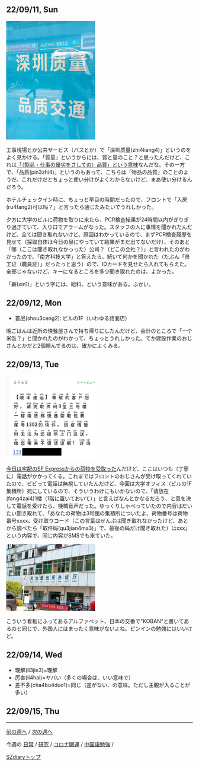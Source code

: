 ## 22/09/11, Sun

<img src="https://github.com/akita11/SZdiary/blob/main/diary/photo/2022-09-11_11.25.21.jpg" width="240px">

工事現場とか公共サービス（バスとか）で「深圳质量(zhi4liang4)」というのをよく見かける。「質量」というからには、質と量のこと？と思ったんだけど、これは[「（製品・仕事の優劣をさしての）品質」という意味](https://cjjc.weblio.jp/content/%E5%93%81%E8%B3%AA)なんだな。その一方で、「品质(pin3zhi4)」というのもあって、こちらは「物品の品質」のことのようだ。これだけだとちょっと使い分けがよくわからないけど、まあ使い分けるんだろう。

ホテルチェックイン時に、ちょっと早目の時間だったので、フロントで「入房(ru4fang2)可以吗？」と言ったら通じたみたいでうれしかった。

夕方に大学のビルに荷物を取りに来たら、PCR検査結果が24時間以内がぎりぎり過ぎていて、入り口でアラームがなった。スタッフの人に事情を聞かれたんだけど、全ては聞き取れないけど、原因はわかっているので、まずPCR検査履歴を見せて（採取自体は今日の昼にやっていて結果がまだ出てないだけ）、そのあと「哪（ここは聞き取れなかっった）公司？（どこの会社？）」と言われたのがわかったので、「南方科技大学」と答えたら、続いて何かを聞かれた（たぶん「员工证（職員証）」だったっと思う）ので、IDカードを見せたら入れてもらえた。全部じゃないけど、キーになるところを多少聞き取れたのは、よかった。

「薪(xin1)」という字には、給料、という意味がある。ふかい。


## 22/09/12, Mon

- 首层(shou3ceng2): ビルの1F（いわゆる路面店）

晩ごはんは近所の快餐屋さんで持ち帰りにしたんだけど、会計のところで「一个米饭？」と聞かれたのがわかって、ちょっとうれしかった。てか建設作業のおじさんとかだと2個頼んでるのは、確かによくみる。


## 22/09/13, Tue

<img src="https://github.com/akita11/SZdiary/blob/main/diary/photo/2022-09-13_11.42.06.jpg" width="240px">

[今日は宅配のSF Expressからの荷物を受取った](https://github.com/akita11/SZdiary/blob/main/diary/diary/2209-2.md#220913-thu)んだけど、ここはいつも（丁寧に）電話がかかってくる。これまではフロントのおじさんが受け取ってくれていたので、ビビって電話は無視していたんだけど、今回は大学オフィス（ビルの1F集積所）宛にしているので、そういうわけにもいかないので、「请放在(fang4zai4)1楼（1階に置いておいて）」と言えばなんとかなるだろう、と意を決して電話を受けたら、機械音声だった。ゆっくりしゃべっていたので内容はだいたい聞き取れて、「あなたの荷物は3号館の集積所についたよ、荷物番号は荷物番号xxxx、受け取りコード（この言葉はぜんぶは聞き取れなかったけど、あとから調べたら「取件码(qu3jian4ma3)」で、最後の码だけ聞き取れた）はxxx」という内容で、同じ内容がSMSでも来ていた。

<img src="https://github.com/akita11/SZdiary/blob/main/diary/photo/2022-09-13_15.20.59.jpg" width="240px">

こういう看板にふってあるアルファベット、日本の交番で"KOBAN"と書いてあるのと同じで、外国人にはまったく意味がないよね。ピンインの勉強にはいいけど。


## 22/09/14, Wed

- 理解(li3jie3)=理解
- 厉害(li4hai)=ヤバい（多くの場合は、いい意味で）
- 差不多(cha4bu4duo1)=同じ（差がない、の意味。ただし主観が入ることが多い）


## 22/09/15, Thu

***

[前の週へ](2209-1.md) /
[次の週へ](2209-3.md)

今週の
[日常](../diary/2209-2.md) /
[研究](../research/2209-2.md) /
[コロナ関連](../covid19/2209-2.md) / 
[中国語勉強](../chinese/2209-2.md) / 

[SZdiaryトップ](../../README.md)
